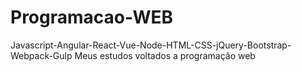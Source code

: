 # Programacao-WEB
Javascript-Angular-React-Vue-Node-HTML-CSS-jQuery-Bootstrap-Webpack-Gulp
Meus estudos voltados a programação web
